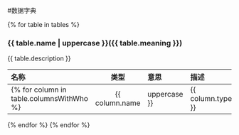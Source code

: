 #数据字典


  {% for table in tables %}
### {{ table.name | uppercase }}({{ table.meaning }})
{{ table.description }}

|名称 |类型|意思|描述|最小值|最大值|
|:---|:---:|:---|:---|---:|---:|
{% for column in table.columnsWithWho %}|{{ column.name | uppercase }}|{{ column.type  }}|{{ column.meaning  }}|{{ column.description }}|{{ column.min  }}|{{ column.max }}|
{% endfor %}
{% endfor %}
           
